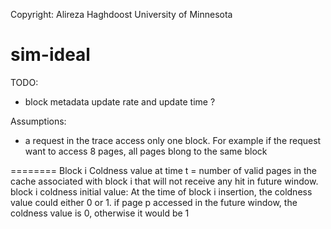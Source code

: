Copyright: Alireza Haghdoost
University of Minnesota

sim-ideal
=========

TODO: 
- block metadata update rate and update time ?

Assumptions:
- a request in the trace access only one block. For example if the request want to access 8 pages, all pages blong to the same block

========
Block i Coldness value at time t = number of valid pages in the cache associated with block i 
	that will not receive any hit in future window. 
block i coldness initial value: At the time of block i insertion, the coldness value could either 0 or 1. 
	if page p accessed in the future window, the coldness value is 0, otherwise it would be 1